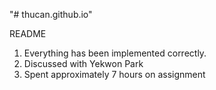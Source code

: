 "# thucan.github.io"

README

1. Everything has been implemented correctly.
2. Discussed with Yekwon Park
3. Spent approximately 7 hours on assignment
